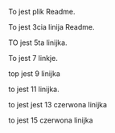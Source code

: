To jest plik Readme.

To jest 3cia linija Readme.

TO jest 5ta linijka.

To jest 7 linkje.

top jest 9 linijka

to jest 11 linijka.

to jest jest 13 czerwona linijka

to jest 15 czerwona linijka
